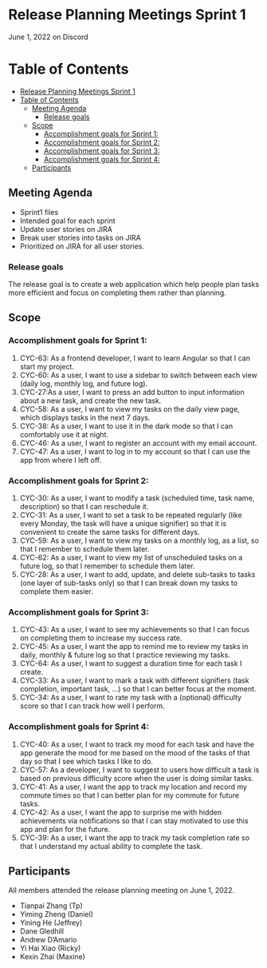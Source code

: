 # Release Planning Meetings Sprint 1
June 1, 2022 on Discord


# Table of Contents
- [Release Planning Meetings Sprint 1](#release-planning-meetings-sprint-1)
- [Table of Contents](#table-of-contents)
  - [Meeting Agenda](#meeting-agenda)
    - [Release goals](#release-goals)
  - [Scope](#scope)
    - [Accomplishment goals for Sprint 1:](#accomplishment-goals-for-sprint-1)
    - [Accomplishment goals for Sprint 2:](#accomplishment-goals-for-sprint-2)
    - [Accomplishment goals for Sprint 3:](#accomplishment-goals-for-sprint-3)
    - [Accomplishment goals for Sprint 4:](#accomplishment-goals-for-sprint-4)
  - [Participants](#participants)

## Meeting Agenda 

- Sprint1 files
- Intended goal for each sprint
- Update user stories on JIRA
- Break user stories into tasks on JIRA
- Prioritized on JIRA for all user stories.

### Release goals
The release goal is to create a web application which help people plan tasks more efficient and focus on completing them rather than planning. 

## Scope 
### Accomplishment goals for Sprint 1:

1. CYC-63: As a frontend developer, I want to learn Angular so that I can start my project. 
2. CYC-60: As a user, I want to use a sidebar to switch between each view (daily log, monthly log, and future log).
3. CYC-27:As a user, I want to press an add button to input information about a new task, and create the new task.
4. CYC-58: As a user, I want to view my tasks on the daily view page, which displays tasks in the next 7 days.
5. CYC-38: As a user, I want to use it in the dark mode so that I can comfortably use it at night.
6. CYC-46: As a user, I want to register an account with my email account.
7. CYC-47: As a user, I want to log in to my account so that I can use the app from where I left off.

### Accomplishment goals for Sprint 2:

1. CYC-30: As a user, I want to modify a task (scheduled time, task name, description) so that I can reschedule it.
2. CYC-31: As a user, I want to set a task to be repeated regularly (like every Monday, the task will have a unique signifier) so that it is convenient to create the same tasks for different days.
3. CYC-59: As a user, I want to view my tasks on a monthly log, as a list, so that I remember to schedule them later.
4. CYC-62: As a user, I want to view my list of unscheduled tasks on a future log, so that I remember to schedule them later.
5. CYC-28: As a user, I want to add, update, and delete sub-tasks to tasks (one layer of sub-tasks only) so that I can break down my tasks to complete them easier.

### Accomplishment goals for Sprint 3:

1. CYC-43: As a user, I want to see my achievements so that I can focus on completing them to increase my success rate.
2. CYC-45: As a user, I want the app to remind me to review my tasks in daily, monthly & future log so that I practice reviewing my tasks.
3. CYC-64: As a user, I want to suggest a duration time for each task I create.
4. CYC-33: As a user, I want to mark a task with different signifiers (task completion, important task, …) so that I can better focus at the moment.
5. CYC-34: As a user, I want to rate my task with a (optional) difficulty score so that I can track how well I perform.

### Accomplishment goals for Sprint 4:

1. CYC-40: As a user, I want to track my mood for each task and have the app generate the mood for me based on the mood of the tasks of that day so that I see which tasks I like to do.
2. CYC-57: As a developer, I want to suggest to users how difficult a task is based on previous difficulty score when the user is doing similar tasks.
3. CYC-41: As a user, I want the app to track my location and record my commute times so that I can better plan for my commute for future tasks.
4. CYC-42: As a user, I want the app to surprise me with hidden achievements via notifications so that I can stay motivated to use this app and plan for the future.
5. CYC-39: As a user, I want the app to track my task completion rate so that I understand my actual ability to complete the task.


## Participants

All  members attended the release planning meeting on June 1, 2022.

- Tianpai Zhang (Tp)  
- Yiming Zheng (Daniel)  
- Yining He (Jeffrey)  
- Dane Gledhill  
- Andrew D’Amario  
- Yi Hai Xiao (Ricky)
- Kexin Zhai (Maxine)

